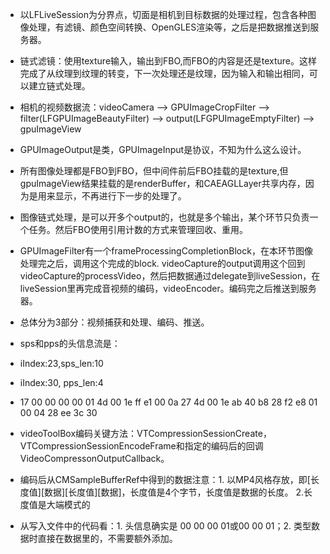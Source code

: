 * 以LFLiveSession为分界点，切面是相机到目标数据的处理过程，包含各种图像处理，有滤镜、颜色空间转换、OpenGLES渲染等，之后是把数据推送到服务器。
* 链式滤镜：使用texture输入，输出到FBO,而FBO的内容是还是texture。这样完成了从纹理到纹理的转变，下一次处理还是纹理，因为输入和输出相同，可以建立链式处理。
* 相机的视频数据流：videoCamera --> GPUImageCropFilter --> filter(LFGPUImageBeautyFilter) --> output(LFGPUImageEmptyFilter) --> gpuImageView
* GPUImageOutput是类，GPUImageInput是协议，不知为什么这么设计。
* 所有图像处理都是FBO到FBO，但中间件前后FBO挂载的是texture,但gpuImageView结果挂载的是renderBuffer，和CAEAGLLayer共享内存，因为是用来显示，不再进行下一步的处理了。
* 图像链式处理，是可以开多个output的，也就是多个输出，某个环节只负责一个任务。然后FBO使用引用计数的方式来管理回收、重用。
* GPUImageFilter有一个frameProcessingCompletionBlock，在本环节图像处理完之后，调用这个完成的block. videoCapture的output调用这个回到videoCapture的processVideo，然后把数据通过delegate到liveSession，在liveSession里再完成音视频的编码，videoEncoder。编码完之后推送到服务器。

* 总体分为3部分：视频捕获和处理、编码、推送。

* sps和pps的头信息流是：
 * iIndex:23,sps_len:10 
 * iIndex:30, pps_len:4 
 * 17 00 00 00 00 01 4d 00 1e ff e1 00 0a 27 4d 00 1e ab 40 b8 28 f2 e8 01 00 04 28 ee 3c 30

* videoToolBox编码关键方法：VTCompressionSessionCreate， VTCompressionSessionEncodeFrame和指定的编码后的回调VideoCompressonOutputCallback。
* 编码后从CMSampleBufferRef中得到的数据注意：1. 以MP4风格存放，即[长度值][数据][长度值][数据]，长度值是4个字节，长度值是数据的长度。 2.长度值是大端模式的
* 从写入文件中的代码看：1. 头信息确实是 00 00 00 01或00 00 01；2. 类型数据时直接在数据里的，不需要额外添加。
